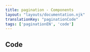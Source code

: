 ```yaml
---
title: pagination - Components
layout: "layouts/documentation.njk"
translationKey: "paginationCode"
tags: ['paginationEN', 'code']
---
```


## Code